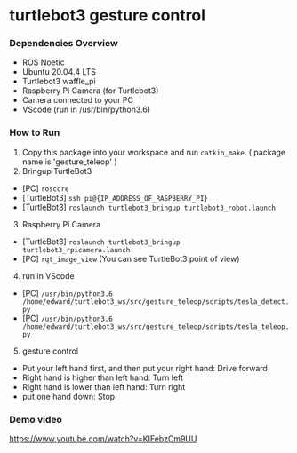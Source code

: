 # turtlebot3 gesture control

### Dependencies Overview
* ROS Noetic
* Ubuntu 20.04.4 LTS
* Turtlebot3 waffle_pi
* Raspberry Pi Camera (for Turtlebot3)
* Camera connected to your PC
* VScode (run in /usr/bin/python3.6)

### How to Run
1. Copy this package into your workspace and run `catkin_make`.  ( package name is 'gesture_teleop' )
2. Bringup TurtleBot3
* [PC]  `roscore`
* [TurtleBot3]  `ssh pi@{IP_ADDRESS_OF_RASPBERRY_PI}`
* [TurtleBot3]  `roslaunch turtlebot3_bringup turtlebot3_robot.launch`
3. Raspberry Pi Camera
* [TurtleBot3]  `roslaunch turtlebot3_bringup turtlebot3_rpicamera.launch`
* [PC]  `rqt_image_view`
(You can see TurtleBot3 point of view)
4. run in VScode
* [PC]  `/usr/bin/python3.6 /home/edward/turtlebot3_ws/src/gesture_teleop/scripts/tesla_detect.py`
* [PC]  `/usr/bin/python3.6 /home/edward/turtlebot3_ws/src/gesture_teleop/scripts/tesla_teleop.py`
5. gesture control
* Put your left hand first, and then put your right hand: Drive forward
* Right hand is higher than left hand: Turn left
* Right hand is lower than left hand: Turn right
* put one hand down: Stop

### Demo video
https://www.youtube.com/watch?v=KIFebzCm9UU

